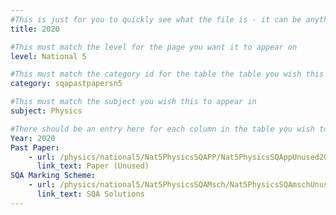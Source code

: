 ```yaml
---
#This is just for you to quickly see what the file is - it can be anything you want
title: 2020

#This must match the level for the page you want it to appear on
level: National 5

#This must match the category id for the table the table you wish this to appear in
category: sqapastpapersn5

#This must match the subject you wish this to appear in
subject: Physics

#There should be an entry here for each column in the table you wish to populate:
Year: 2020
Past Paper:
    - url: /physics/national5/Nat5PhysicsSQAPP/Nat5PhysicsSQAppUnused2020.pdf
      link_text: Paper (Unused)
SQA Marking Scheme:
    - url: /physics/national5/Nat5PhysicsSQAMsch/Nat5PhysicsSQAmschUnused2020.pdf
      link_text: SQA Solutions
---
```


